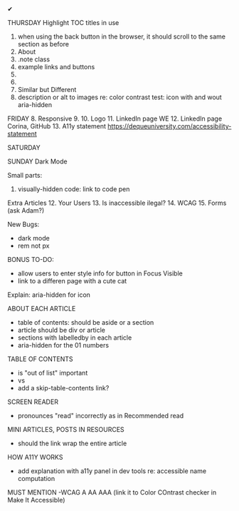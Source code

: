 <span className="pink-text bold">&#x2714; </span> 

THURSDAY
Highlight TOC titles in use
1. when using the back button in the browser, it should scroll to the same section as before
2. About
3. .note class
4. example links and buttons
6. 
7. 
8. Similar but Different
9. description or alt to images re: color contrast
test: icon with and wout aria-hidden

FRIDAY
8. Responsive
9. 
10. Logo
11. LinkedIn page WE
12. LinkedIn page Corina, GitHub
13. A11y statement https://dequeuniversity.com/accessibility-statement


SATURDAY

SUNDAY
Dark Mode

Small parts:
1. visually-hidden code: link to code pen

Extra Articles
12. Your Users
13. Is inaccessible ilegal?
14. WCAG
15. Forms (ask Adam?)

New Bugs:
- dark mode
- rem not px

BONUS TO-DO:
- allow users to enter style info for button in Focus Visible
- link to a differen page with a cute cat


Explain: aria-hidden for icon

ABOUT EACH ARTICLE
- table of contents: should be aside or a section
- article should be div or article
- sections with labelledby in each article
- aria-hidden for the 01 numbers

TABLE OF CONTENTS
- is "out of list" important
- <a> vs <Link>
- add a skip-table-contents link?


SCREEN READER 
- pronounces "read" incorrectly as in Recommended read

MINI ARTICLES, POSTS IN RESOURCES
- should the link wrap the entire article

HOW A11Y WORKS
- add explanation with a11y panel in dev tools re: accessible name computation

MUST MENTION
-WCAG A AA AAA (link it to Color COntrast checker in Make It Accessible)

